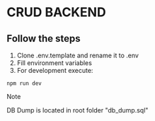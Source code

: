 # CRUD BACKEND

## Follow the steps
1. Clone .env.template and rename it to .env
2. Fill environment variables
3. For development execute:
```
npm run dev
```
> [!NOTE]
> DB Dump is located in root folder "db_dump.sql"
